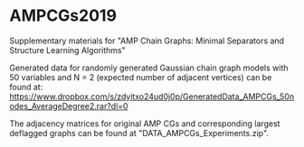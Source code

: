 # AMPCGs2019
Supplementary materials for "AMP Chain Graphs: Minimal Separators and Structure Learning Algorithms" 

Generated data for randomly generated Gaussian chain graph models with 50 variables and N = 2 (expected number of adjacent vertices)
can be found at: https://www.dropbox.com/s/zdyitxo24ud0j0p/GeneratedData_AMPCGs_50nodes_AverageDegree2.rar?dl=0

The adjacency matrices for original AMP CGs and corresponding largest deflagged graphs can be found at "DATA_AMPCGs_Experiments.zip".
